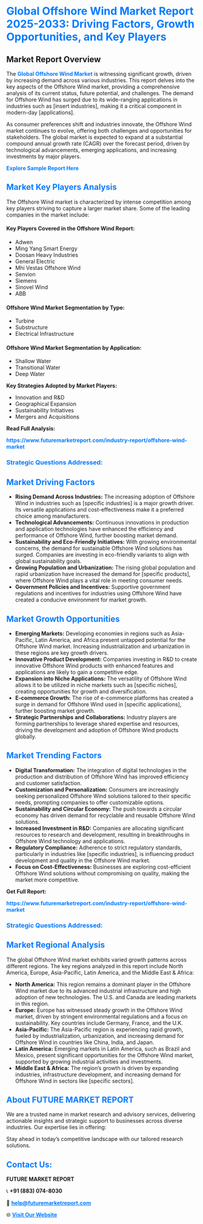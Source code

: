 <h1 style="color: #007BFF;">Global Offshore Wind Market Report 2025-2033: Driving Factors, Growth Opportunities, and Key Players</h1>

<section id="overview">
<h2>Market Report Overview</h2>
<p>The <a href="https://www.futuremarketreport.com/industry-report/offshore-wind-market" style="color: #007BFF; text-decoration: none;"><strong>Global Offshore Wind Market</strong></a> is witnessing significant growth, driven by increasing demand across various industries. This report delves into the key aspects of the Offshore Wind market, providing a comprehensive analysis of its current status, future potential, and challenges. The demand for Offshore Wind has surged due to its wide-ranging applications in industries such as [insert industries], making it a critical component in modern-day [applications].</p>
<p>As consumer preferences shift and industries innovate, the Offshore Wind market continues to evolve, offering both challenges and opportunities for stakeholders. The global market is expected to expand at a substantial compound annual growth rate (CAGR) over the forecast period, driven by technological advancements, emerging applications, and increasing investments by major players.</p>
</section>

<section id="overview">
<p><a href="https://www.futuremarketreport.com/request-sample/reportId=50807" style="color: #007BFF; text-decoration: none;"><strong>Explore Sample Report Here</strong></a></p>
</section>

<section id="key-players">
<h2 style="color: #007BFF;">Market Key Players Analysis</h2>
<p>The Offshore Wind market is characterized by intense competition among key players striving to capture a larger market share. Some of the leading companies in the market include:</p>
<h4>Key Players Covered in the Offshore Wind Report:</h4>
<ul><li>Adwen</li><li>Ming Yang Smart Energy</li><li>Doosan Heavy Industries</li><li>General Electric</li><li>Mhi Vestas Offshore Wind</li><li>Senvion</li><li>Siemens</li><li>Sinovel Wind</li><li>ABB</li></ul>
<h4>Offshore Wind Market Segmentation by Type:</h4>
<ul><li>Turbine</li><li>Substructure</li><li>Electrical Infrastructure</li></ul>

<h4>Offshore Wind Market Segmentation by Application:</h4>
<ul><li>Shallow Water</li><li>Transitional Water</li><li>Deep Water</li></ul>
<p><strong>Key Strategies Adopted by Market Players:</strong></p>
<ul>
<li>Innovation and R&D</li>
<li>Geographical Expansion</li>
<li>Sustainability Initiatives</li>
<li>Mergers and Acquisitions</li>
</ul>
</section>

<section>
<p><strong>Read Full Analysis: </strong></p><a href="https://www.futuremarketreport.com/industry-report/offshore-wind-market" style="color: #007BFF; text-decoration: none;"><strong>https://www.futuremarketreport.com/industry-report/offshore-wind-market</strong></a>
<h3 style="color: #007BFF;">Strategic Questions Addressed:</h3>
</section>

<section id="driving-factors">
<h2 style="color: #007BFF;">Market Driving Factors</h2>
<ul>
<li><strong>Rising Demand Across Industries:</strong> The increasing adoption of Offshore Wind in industries such as [specific industries] is a major growth driver. Its versatile applications and cost-effectiveness make it a preferred choice among manufacturers.</li>
<li><strong>Technological Advancements:</strong> Continuous innovations in production and application technologies have enhanced the efficiency and performance of Offshore Wind, further boosting market demand.</li>
<li><strong>Sustainability and Eco-Friendly Initiatives:</strong> With growing environmental concerns, the demand for sustainable Offshore Wind solutions has surged. Companies are investing in eco-friendly variants to align with global sustainability goals.</li>
<li><strong>Growing Population and Urbanization:</strong> The rising global population and rapid urbanization have increased the demand for [specific products], where Offshore Wind plays a vital role in meeting consumer needs.</li>
<li><strong>Government Policies and Incentives:</strong> Supportive government regulations and incentives for industries using Offshore Wind have created a conducive environment for market growth.</li>
</ul>
</section>

<section id="growth-opportunities">
<h2 style="color: #007BFF;">Market Growth Opportunities</h2>
<ul>
<li><strong>Emerging Markets:</strong> Developing economies in regions such as Asia-Pacific, Latin America, and Africa present untapped potential for the Offshore Wind market. Increasing industrialization and urbanization in these regions are key growth drivers.</li>
<li><strong>Innovative Product Development:</strong> Companies investing in R&D to create innovative Offshore Wind products with enhanced features and applications are likely to gain a competitive edge.</li>
<li><strong>Expansion into Niche Applications:</strong> The versatility of Offshore Wind allows it to be utilized in niche markets such as [specific niches], creating opportunities for growth and diversification.</li>
<li><strong>E-commerce Growth:</strong> The rise of e-commerce platforms has created a surge in demand for Offshore Wind used in [specific applications], further boosting market growth.</li>
<li><strong>Strategic Partnerships and Collaborations:</strong> Industry players are forming partnerships to leverage shared expertise and resources, driving the development and adoption of Offshore Wind products globally.</li>
</ul>
</section>

<section id="trending-factors">
<h2 style="color: #007BFF;">Market Trending Factors</h2>
<ul>
<li><strong>Digital Transformation:</strong> The integration of digital technologies in the production and distribution of Offshore Wind has improved efficiency and customer satisfaction.</li>
<li><strong>Customization and Personalization:</strong> Consumers are increasingly seeking personalized Offshore Wind solutions tailored to their specific needs, prompting companies to offer customizable options.</li>
<li><strong>Sustainability and Circular Economy:</strong> The push towards a circular economy has driven demand for recyclable and reusable Offshore Wind solutions.</li>
<li><strong>Increased Investment in R&D:</strong> Companies are allocating significant resources to research and development, resulting in breakthroughs in Offshore Wind technology and applications.</li>
<li><strong>Regulatory Compliance:</strong> Adherence to strict regulatory standards, particularly in industries like [specific industries], is influencing product development and quality in the Offshore Wind market.</li>
<li><strong>Focus on Cost-Effectiveness:</strong> Businesses are exploring cost-efficient Offshore Wind solutions without compromising on quality, making the market more competitive.</li>
</ul>
</section>

<section>
<p><strong>Get Full Report: </strong></p><a href="https://www.futuremarketreport.com/industry-report/offshore-wind-market" style="color: #007BFF; text-decoration: none;"><strong>https://www.futuremarketreport.com/industry-report/offshore-wind-market</strong></a>
<h3 style="color: #007BFF;">Strategic Questions Addressed:</h3>
</section>


<section id="regional-analysis">
<h2 style="color: #007BFF;">Market Regional Analysis</h2>
<p>The global Offshore Wind market exhibits varied growth patterns across different regions. The key regions analyzed in this report include North America, Europe, Asia-Pacific, Latin America, and the Middle East & Africa:</p>
<ul>
<li><strong>North America:</strong> This region remains a dominant player in the Offshore Wind market due to its advanced industrial infrastructure and high adoption of new technologies. The U.S. and Canada are leading markets in this region.</li>
<li><strong>Europe:</strong> Europe has witnessed steady growth in the Offshore Wind market, driven by stringent environmental regulations and a focus on sustainability. Key countries include Germany, France, and the U.K.</li>
<li><strong>Asia-Pacific:</strong> The Asia-Pacific region is experiencing rapid growth, fueled by industrialization, urbanization, and increasing demand for Offshore Wind in countries like China, India, and Japan.</li>
<li><strong>Latin America:</strong> Emerging markets in Latin America, such as Brazil and Mexico, present significant opportunities for the Offshore Wind market, supported by growing industrial activities and investments.</li>
<li><strong>Middle East & Africa:</strong> The region’s growth is driven by expanding industries, infrastructure development, and increasing demand for Offshore Wind in sectors like [specific sectors].</li>
</ul>
</section>

<footer>
<h2 style="color: #007BFF;">About FUTURE MARKET REPORT</h2>
<p>We are a trusted name in market research and advisory services, delivering actionable insights and strategic support to businesses across diverse industries. Our expertise lies in offering:</p>

<p>Stay ahead in today’s competitive landscape with our tailored research solutions.</p>

<h2 style="color: #007BFF;">Contact Us:</h2>
<p><strong>FUTURE MARKET REPORT</strong></p>
<p>📞 <strong>+91 (883) 074-8030</strong></p>
<p>📧 <strong><a href="mailto:help@futuremarketreport.com" style="color: #007BFF;">help@futuremarketreport.com</a></strong></p>
<p>🌐 <strong><a href="https://www.futuremarketreport.com/" style="color: #007BFF;">Visit Our Website</a></strong></p>
</footer>